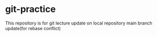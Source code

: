 # git-practice
This repository is for git lecture
update on local repository 
main branch  update(for rebase conflict)
